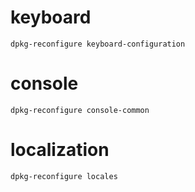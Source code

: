 # keyboard

    dpkg-reconfigure keyboard-configuration

# console

    dpkg-reconfigure console-common

# localization

    dpkg-reconfigure locales
